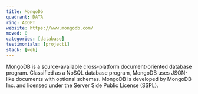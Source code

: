 ```yaml
---
title: MongoDb
quadrant: DATA
ring: ADOPT
website: https://www.mongodb.com/
moved: 0
categories: [database]
testimonials: [project1]
stack: [web]
---
```


MongoDB is a source-available cross-platform document-oriented database program. Classified as a NoSQL database program, MongoDB uses JSON-like documents with optional schemas. MongoDB is developed by MongoDB Inc. and licensed under the Server Side Public License (SSPL).